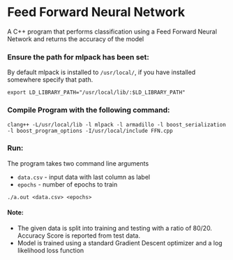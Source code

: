 # Feed Forward Neural Network
A C++ program that performs classification using a Feed Forward Neural Network and returns the accuracy of the model</br>
### Ensure the path for mlpack has been set: </br>
By default mlpack is installed to `/usr/local/`, if you have installed somewhere specify that path. 
```
export LD_LIBRARY_PATH="/usr/local/lib/:$LD_LIBRARY_PATH"
```
### Compile Program with the following command: </br>
```
clang++ -L/usr/local/lib -l mlpack -l armadillo -l boost_serialization -l boost_program_options -I/usr/local/include FFN.cpp
```
### Run: </br>
The program takes two command line arguments </br>
* `data.csv` - input data with last column as label
* `epochs` - number of epochs to train

```
./a.out <data.csv> <epochs>
```

#### Note: </br>
* The given data is split into training and testing with a ratio of 80/20. Accuracy Score is reported from test data.
* Model is trained using a standard Gradient Descent optimizer and a log likelihood loss function